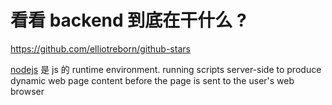 # 看看 backend 到底在干什么 ?
https://github.com/elliotreborn/github-stars



[nodejs](https://en.wikipedia.org/wiki/Node.js) 是 js 的 runtime environment.
running scripts server-side to produce dynamic web page content before the page is sent to the user's web browser
